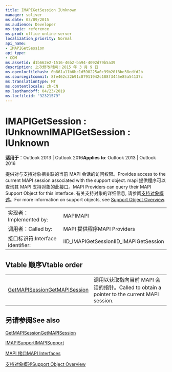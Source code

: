 ```yaml
---
title: IMAPIGetSession IUnknown
manager: soliver
ms.date: 03/09/2015
ms.audience: Developer
ms.topic: reference
ms.prod: office-online-server
localization_priority: Normal
api_name:
- IMAPIGetSession
api_type:
- COM
ms.assetid: d1b662e2-1516-46b2-ba94-4092d79b5a39
description: 上次修改时间：2015 年 3 月 9 日
ms.openlocfilehash: 0b861a11b6bc1d590225a0c99b20f8be38edfd2b
ms.sourcegitcommit: 8fe462c32b91c87911942c188f3445e85a54137c
ms.translationtype: MT
ms.contentlocale: zh-CN
ms.lasthandoff: 04/23/2019
ms.locfileid: "32321579"
---
```

# <a name="imapigetsession--iunknown"></a><span data-ttu-id="06d0e-103">IMAPIGetSession : IUnknown</span><span class="sxs-lookup"><span data-stu-id="06d0e-103">IMAPIGetSession : IUnknown</span></span>

  
  
<span data-ttu-id="06d0e-104">**适用于**：Outlook 2013 | Outlook 2016</span><span class="sxs-lookup"><span data-stu-id="06d0e-104">**Applies to**: Outlook 2013 | Outlook 2016</span></span> 
  
<span data-ttu-id="06d0e-105">提供对与支持对象相关联的当前 MAPI 会话的访问权限。</span><span class="sxs-lookup"><span data-stu-id="06d0e-105">Provides access to the current MAPI session associated with the support object.</span></span> <span data-ttu-id="06d0e-106">mapi 提供程序可以查询其 MAPI 支持对象的此接口。</span><span class="sxs-lookup"><span data-stu-id="06d0e-106">MAPI Providers can query their MAPI Support Object for this interface.</span></span> <span data-ttu-id="06d0e-107">有关支持对象的详细信息, 请参阅[支持对象概述](support-object-overview.md)。</span><span class="sxs-lookup"><span data-stu-id="06d0e-107">For more information on support objects, see [Support Object Overview](support-object-overview.md).</span></span>
  
|||
|:-----|:-----|
|<span data-ttu-id="06d0e-108">实现者：</span><span class="sxs-lookup"><span data-stu-id="06d0e-108">Implemented by:</span></span>  <br/> |<span data-ttu-id="06d0e-109">MAPI</span><span class="sxs-lookup"><span data-stu-id="06d0e-109">MAPI</span></span>  <br/> |
|<span data-ttu-id="06d0e-110">调用者：</span><span class="sxs-lookup"><span data-stu-id="06d0e-110">Called by:</span></span>  <br/> |<span data-ttu-id="06d0e-111">MAPI 提供程序</span><span class="sxs-lookup"><span data-stu-id="06d0e-111">MAPI Providers</span></span>  <br/> |
|<span data-ttu-id="06d0e-112">接口标识符:</span><span class="sxs-lookup"><span data-stu-id="06d0e-112">Interface identifier:</span></span>  <br/> |<span data-ttu-id="06d0e-113">IID_IMAPIGetSession</span><span class="sxs-lookup"><span data-stu-id="06d0e-113">IID_IMAPIGetSession</span></span>  <br/> |
   
## <a name="vtable-order"></a><span data-ttu-id="06d0e-114">Vtable 顺序</span><span class="sxs-lookup"><span data-stu-id="06d0e-114">Vtable order</span></span>

|||
|:-----|:-----|
|[<span data-ttu-id="06d0e-115">GetMAPISession</span><span class="sxs-lookup"><span data-stu-id="06d0e-115">GetMAPISession</span></span>](imapigetsession-getmapisession.md) <br/> |<span data-ttu-id="06d0e-116">调用以获取指向当前 MAPI 会话的指针。</span><span class="sxs-lookup"><span data-stu-id="06d0e-116">Called to obtain a pointer to the current MAPI session.</span></span>  <br/> |
   
## <a name="see-also"></a><span data-ttu-id="06d0e-117">另请参阅</span><span class="sxs-lookup"><span data-stu-id="06d0e-117">See also</span></span>



[<span data-ttu-id="06d0e-118">GetMAPISession</span><span class="sxs-lookup"><span data-stu-id="06d0e-118">GetMAPISession</span></span>](imapigetsession-getmapisession.md)
  
[<span data-ttu-id="06d0e-119">IMAPISupport</span><span class="sxs-lookup"><span data-stu-id="06d0e-119">IMAPISupport</span></span>](imapisupportiunknown.md)


[<span data-ttu-id="06d0e-120">MAPI 接口</span><span class="sxs-lookup"><span data-stu-id="06d0e-120">MAPI Interfaces</span></span>](mapi-interfaces.md)
  
[<span data-ttu-id="06d0e-121">支持对象概述</span><span class="sxs-lookup"><span data-stu-id="06d0e-121">Support Object Overview</span></span>](support-object-overview.md)

